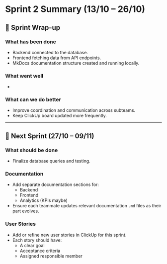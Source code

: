 # Sprint 2 Summary (13/10 – 26/10)

## 🏁 Sprint Wrap-up

### What has been done
- Backend connected to the database.
- Frontend fetching data from API endpoints.
- MkDocs documentation structure created and running locally.

### What went well
- 

### What can we do better
- Improve coordination and communication across subteams.
- Keep ClickUp board updated more frequently.

---

## 🚀 Next Sprint (27/10 – 09/11)

### What should be done
- Finalize database queries and testing.

### Documentation
- Add separate documentation sections for:
  - Backend 
  - Frontend 
  - Analytics (KPIs maybe)
- Ensure each teammate updates relevant documentation `.md` files as their part evolves.

### User Stories
- Add or refine new user stories in ClickUp for this sprint.
- Each story should have:
  - A clear goal
  - Acceptance criteria
  - Assigned responsible member